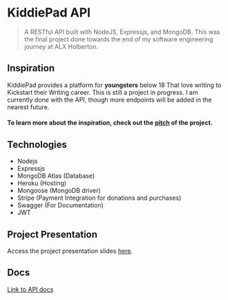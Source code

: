 # KiddiePad API

> A RESTful API built with NodeJS, Expressjs, and MongoDB. This was the final project done towards the end of my software engineering journey at ALX Holberton.

## Inspiration
KiddiePad provides a platform for **youngsters** below 18 That love writing to Kickstart their Writing career. This is still a project in progress. I am currently done with the API, though more endpoints will be added in the nearest future.
#### To learn more about the inspiration, check out the [pitch](https://1drv.ms/p/s!AiTanVehGkLplA52ckzzHPG8LgW7?e=Lq9ooo) of the project.

## Technologies
- Nodejs
- Expressjs
- MongoDB Atlas (Database)
- Heroku (Hosting)
- Mongoose (MongoDB driver)
- Stripe (Payment Integration for donations and purchases)
- Swagger (For Documentation)
- JWT

## Project Presentation
Access the project presentation slides [here](https://1drv.ms/p/s!AiTanVehGkLplBaplOlFmbbVBRDo?e=nP7irU).

## Docs
[Link to API docs](https://kiddiepad-api.herokuapp.com/api-docs)
